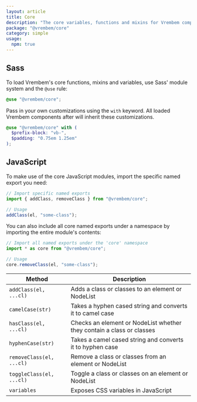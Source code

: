 ```yaml
---
layout: article
title: Core
description: "The core variables, functions and mixins for Vrembem components."
package: "@vrembem/core"
category: simple
usage:
  npm: true
---
```


## Sass

To load Vrembem's core functions, mixins and variables, use Sass' module system and the `@use` rule:

```scss
@use "@vrembem/core";
```

Pass in your own customizations using the `with` keyword. All loaded Vrembem components after will inherit these customizations.

```scss
@use "@vrembem/core" with (
  $prefix-block: "vb-",
  $padding: "0.75em 1.25em"
);
```

## JavaScript

To make use of the core JavaScript modules, import the specific named export you need:

```js
// Import specific named exports
import { addClass, removeClass } from "@vrembem/core";

// Usage
addClass(el, "some-class");
```

You can also include all core named exports under a namespace by importing the entire module's contents:

```js
// Import all named exports under the 'core' namespace
import * as core from "@vrembem/core";

// Usage
core.removeClass(el, "some-class");
```

<div class="scroll-box">
  <table class="table table_style_bordered table_zebra table_hover table_responsive_lg">
    <thead>
      <tr>
        <th>Method</th>
        <th>Description</th>
      </tr>
    </thead>
    <tbody>
      <tr>
        <td data-mobile-label="Method"><code class="code text_nowrap">addClass(el, ...cl)</code></td>
        <td data-mobile-label="Desc">Adds a class or classes to an element or NodeList</td>
      </tr>
      <tr>
        <td data-mobile-label="Method"><code class="code text_nowrap">camelCase(str)</code></td>
        <td data-mobile-label="Desc">Takes a hyphen cased string and converts it to camel case</td>
      </tr>
      <tr>
        <td data-mobile-label="Method"><code class="code text_nowrap">hasClass(el, ...cl)</code></td>
        <td data-mobile-label="Desc">Checks an element or NodeList whether they contain a class or classes</td>
      </tr>
      <tr>
        <td data-mobile-label="Method"><code class="code text_nowrap">hyphenCase(str)</code></td>
        <td data-mobile-label="Desc">Takes a camel cased string and converts it to hyphen case</td>
      </tr>
      <tr>
        <td data-mobile-label="Method"><code class="code text_nowrap">removeClass(el, ...cl)</code></td>
        <td data-mobile-label="Desc">Remove a class or classes from an element or NodeList</td>
      </tr>
      <tr>
        <td data-mobile-label="Method"><code class="code text_nowrap">toggleClass(el, ...cl)</code></td>
        <td data-mobile-label="Desc">Toggle a class or classes on an element or NodeList</td>
      </tr>
      <tr>
        <td data-mobile-label="Method"><code class="code text_nowrap">variables</code></td>
        <td data-mobile-label="Desc">Exposes CSS variables in JavaScript</td>
      </tr>
    </tbody>
  </table>
</div>
